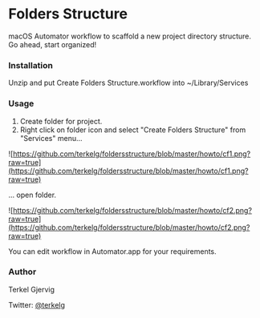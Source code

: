 # Folders Structure
macOS Automator workflow to scaffold a new project directory structure.
Go ahead, start organized!

### Installation
Unzip and put Create Folders Structure.workflow into ~/Library/Services

### Usage
1. Create folder for project.
2. Right click on folder icon and select "Create Folders Structure" from "Services" menu...

![https://github.com/terkelg/foldersstructure/blob/master/howto/cf1.png?raw=true](https://github.com/terkelg/foldersstructure/blob/master/howto/cf1.png?raw=true)

... open folder.

![https://github.com/terkelg/foldersstructure/blob/master/howto/cf2.png?raw=true](https://github.com/terkelg/foldersstructure/blob/master/howto/cf2.png?raw=true)

You can edit workflow in Automator.app for your requirements.

### Author
Terkel Gjervig

Twitter: [@terkelg](https://twitter.com/terkelg)
